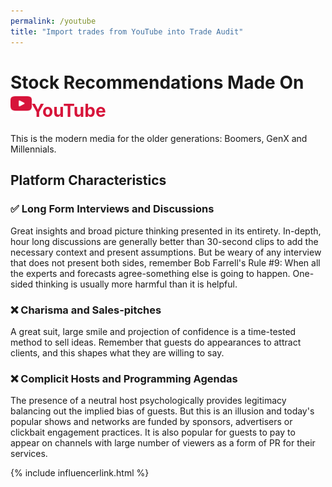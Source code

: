 ```yaml
---
permalink: /youtube
title: "Import trades from YouTube into Trade Audit"
---
```

<h1 class="display-5 fw-bold mb-4 mt-5 text-center">Stock Recommendations Made On<br>
<span style="color:#D7143A;"><img src="/assets/integrations/youtube.svg" style="height:1.2em;margin-bottom: 5px;" alt="YouTube logo">YouTube</span>
</h1>

<div class="text-center lead">
This is the modern media for the older generations: Boomers, GenX and Millennials.
</div>

<h2 class="display-6 fw-bold mb-4 mt-5 text-center">Platform Characteristics</h2>

<article class="facts">
    <section>
      <h3>✅ Long Form Interviews and Discussions</h3>
      <p>
        Great insights and broad picture thinking presented in its entirety. In-depth, hour long discussions are generally
better than 30-second clips to add the necessary context and present assumptions. But be weary of any interview that does not
present both sides, remember Bob Farrell's Rule #9: <span class="fst-italic">When all the experts and forecasts agree-something 
else is going to happen.</span> One-sided thinking is usually more harmful than it is helpful.
      </p>
    </section>
    <section>
      <h3>❌ Charisma and Sales-pitches</h3>
      <p>
        A great suit, large smile and projection of confidence is a time-tested method to sell ideas. Remember that guests
do appearances to attract clients, and this shapes what they are willing to say. 
      </p>
    </section>
    <section>
      <h3>❌ Complicit Hosts and Programming Agendas</h3>
      <p>
        The presence of a neutral host psychologically provides legitimacy balancing out the implied bias of guests. But this is an illusion
and today's popular shows and networks are funded by sponsors, advertisers or clickbait engagement practices. It is also popular for
guests to pay to appear on channels with large number of viewers as a form of PR for their services.
      </p>
    </section>
</article>

{% include influencerlink.html %}
